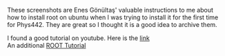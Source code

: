 These screenshots are Enes Gönültaş' valuable instructions to me about how to install root on ubuntu when I was trying to install it for the first time for Phys442. They are great so I thought it is a good idea to archive them. 

I found a good tutorial on youtube. Here is the [link](https://www.youtube.com/playlist?list=PLLybgCU6QCGWLdDO4ZDaB0kLrO3maeYAe)  
An additional [ROOT Tutorial](https://youtu.be/LfSFGkkBT-k)
